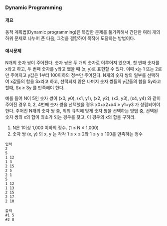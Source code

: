 ### Dynamic Programming


#### 개요
동적 계획법(Dynamic programming)은 복잡한 문제를 풀기위해서 간단한 여러 개의 하위 문제로 나누어 푼 다음, 그것을 결합하여 목적에 도달하는 방법이다.

#### 예시문제
N개의 숫자 쌍이 주어진다. 숫자 쌍은 두 개의 숫자로 이루어져 있으며, 첫 번째 숫자를 x라고 하고, 두 번째 숫자를 y라고 했을 때 (x, y)로 표현할 수 있다. 이때 x는 1 또는 2로만 주어지고 y값은 1부터 100이하의 정수만 주어진다. N개의 숫자 쌍의 일부를 선택하여 x값들의 합을 Sx라고 하고, 선택되지 않은 나머지 숫자 쌍들의 y값들의 합을 Sy라고 할때, Sx ≥ Sy 를 만족해야 한다.

예를 들어 N이 5인 숫자 쌍이 (x0, y0), (x1, y1), (x2, y2), (x3, y3), (x4, y4) 와 같이 주어진 경우 0, 2, 4번째 숫자 쌍을 선택했을 경우 x0+x2+x4 ≥ y1+y3 가 성립되어야 한다. 주어진 N개의 숫자 쌍 중, 위의 규칙에 맞게 숫자 쌍을 선택하는 방법 중, 선택된 숫자 쌍의 x의 합이 최소가 되는 경우를 찾고, 이 경우의 x의 합을 구하라.

1) N은 1이상 1,000 이하의 정수. (1 ≤ N ≤ 1,000)
2) 숫자 쌍 (x, y) 의 x, y 는 각각 1 ≤ x ≤ 2와 1 ≤ y ≤ 100를 만족하는 정수

```
입력
2
5
1 12
1 3
2 15
2 5
2 1
5
1 12
1 13
2 15
2 17
2 10
```
```
출력
#1 5
#2 8
```
